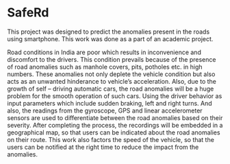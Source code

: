 # SafeRd
This project was designed to predict the anomalies present in the roads using smartphone. This work was done as a part of an academic project.

Road conditions in India are poor which results in inconvenience and discomfort to the drivers. This condition prevails because of the presence of road anomalies such as manhole covers, pits, potholes etc. in high numbers. These anomalies not only deplete the vehicle condition but also acts as an unwanted hinderance to vehicle’s acceleration. Also, due to the growth of self – driving automatic cars, the road anomalies will be a huge problem for the smooth operation of such cars. Using the driver behavior as input parameters which include sudden braking, left and right turns. And also, the readings from the gyroscope, GPS and linear accelerometer sensors are used to differentiate between the road anomalies based on their severity. After completing the process, the recordings will be embedded in a geographical map, so that users can be indicated about the road anomalies on their route. This work also factors the speed of the vehicle, so that the users can be notified at the right time to reduce the impact from the anomalies.

